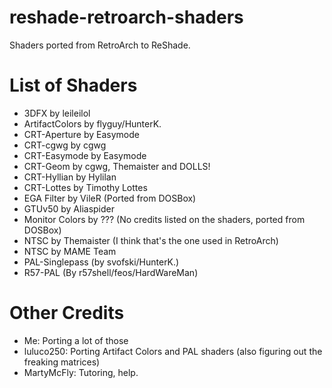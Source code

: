 # reshade-retroarch-shaders
Shaders ported from RetroArch to ReShade.

# List of Shaders

- 3DFX by leileilol
- ArtifactColors by flyguy/HunterK.
- CRT-Aperture by Easymode
- CRT-cgwg by cgwg
- CRT-Easymode by Easymode
- CRT-Geom by cgwg, Themaister and DOLLS!
- CRT-Hyllian by Hylilan
- CRT-Lottes by Timothy Lottes
- EGA Filter by VileR (Ported from DOSBox)
- GTUv50 by Aliaspider
- Monitor Colors by ??? (No credits listed on the shaders, ported from DOSBox)
- NTSC by Themaister (I think that's the one used in RetroArch)
- NTSC by MAME Team
- PAL-Singlepass (by svofski/HunterK.)
- R57-PAL (By r57shell/feos/HardWareMan)

# Other Credits
- Me: Porting a lot of those
- luluco250: Porting Artifact Colors and PAL shaders (also figuring out the freaking matrices)
- MartyMcFly: Tutoring, help.
